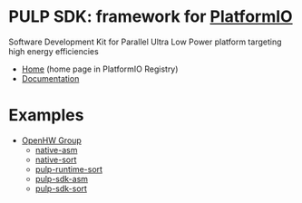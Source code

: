 
# PULP SDK: framework for [PlatformIO](https://platformio.org)

Software Development Kit for Parallel Ultra Low Power platform targeting high energy efficiencies

* [Home](https://platformio.org/frameworks/pulp-sdk) (home page in PlatformIO Registry)
* [Documentation](https://docs.platformio.org/page/frameworks/pulp-sdk.html)

# Examples

- [OpenHW Group](https://github.com/platformio/platform-openhw)
  * [native-asm](https://github.com/platformio/platform-openhw/tree/master/examples/native-asm)
  * [native-sort](https://github.com/platformio/platform-openhw/tree/master/examples/native-sort)
  * [pulp-runtime-sort](https://github.com/platformio/platform-openhw/tree/master/examples/pulp-runtime-sort)
  * [pulp-sdk-asm](https://github.com/platformio/platform-openhw/tree/master/examples/pulp-sdk-asm)
  * [pulp-sdk-sort](https://github.com/platformio/platform-openhw/tree/master/examples/pulp-sdk-sort)

